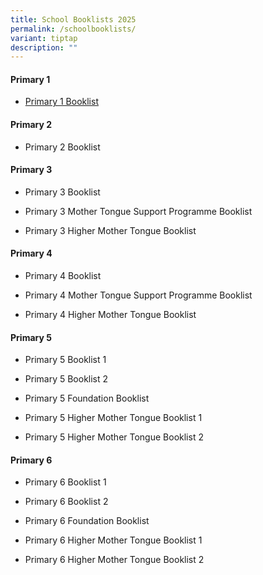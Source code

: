 ```yaml
---
title: School Booklists 2025
permalink: /schoolbooklists/
variant: tiptap
description: ""
---
```

<h4><strong>Primary 1</strong></h4>
<ul data-tight="true" class="tight">
<li>
<p><a href="/files/Booklists/2025/P1_Booklist_WSPS_2025.pdf" rel="noopener noreferrer nofollow" target="_blank">Primary 1 Booklist</a>
</p>
</li>
</ul>
<h4><strong>Primary 2</strong></h4>
<ul data-tight="true" class="tight">
<li>
<p>Primary 2 Booklist</p>
</li>
</ul>
<h4><strong>Primary 3</strong></h4>
<ul data-tight="true" class="tight">
<li>
<p>Primary 3 Booklist</p>
</li>
<li>
<p>Primary 3 Mother Tongue Support Programme Booklist</p>
</li>
<li>
<p>Primary 3 Higher Mother Tongue Booklist</p>
</li>
</ul>
<h4><strong>Primary 4</strong></h4>
<ul data-tight="true" class="tight">
<li>
<p>Primary 4 Booklist</p>
</li>
<li>
<p>Primary 4 Mother Tongue Support Programme Booklist</p>
</li>
<li>
<p>Primary 4 Higher Mother Tongue Booklist</p>
</li>
</ul>
<h4><strong>Primary 5</strong></h4>
<ul data-tight="true" class="tight">
<li>
<p>Primary 5 Booklist 1</p>
</li>
<li>
<p>Primary 5 Booklist 2</p>
</li>
<li>
<p>Primary 5 Foundation Booklist</p>
</li>
<li>
<p>Primary 5 Higher Mother Tongue Booklist 1</p>
</li>
<li>
<p>Primary 5 Higher Mother Tongue Booklist 2</p>
</li>
</ul>
<h4><strong>Primary 6</strong></h4>
<ul data-tight="true" class="tight">
<li>
<p>Primary 6 Booklist 1</p>
</li>
<li>
<p>Primary 6 Booklist 2</p>
</li>
<li>
<p>Primary 6 Foundation Booklist</p>
</li>
<li>
<p>Primary 6 Higher Mother Tongue Booklist 1</p>
</li>
<li>
<p>Primary 6 Higher Mother Tongue Booklist 2</p>
</li>
</ul>
<p></p>